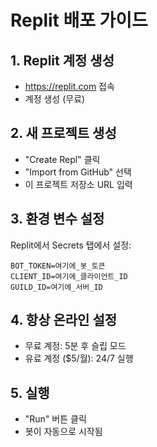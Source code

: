 # Replit 배포 가이드

## 1. Replit 계정 생성
- https://replit.com 접속
- 계정 생성 (무료)

## 2. 새 프로젝트 생성
- "Create Repl" 클릭
- "Import from GitHub" 선택
- 이 프로젝트 저장소 URL 입력

## 3. 환경 변수 설정
Replit에서 Secrets 탭에서 설정:

```
BOT_TOKEN=여기에_봇_토큰
CLIENT_ID=여기에_클라이언트_ID
GUILD_ID=여기에_서버_ID
```

## 4. 항상 온라인 설정
- 무료 계정: 5분 후 슬립 모드
- 유료 계정 ($5/월): 24/7 실행

## 5. 실행
- "Run" 버튼 클릭
- 봇이 자동으로 시작됨
